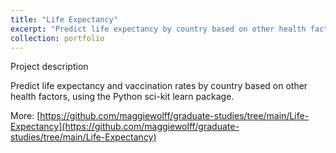 ```yaml
---
title: "Life Expectancy"
excerpt: "Predict life expectancy by country based on other health factors, using the Python sci-kit learn package."
collection: portfolio
---
```


Project description 

Predict life expectancy and vaccination rates by country based on other health factors, using the Python sci-kit learn package.

More: [https://github.com/maggiewolff/graduate-studies/tree/main/Life-Expectancy](https://github.com/maggiewolff/graduate-studies/tree/main/Life-Expectancy)
